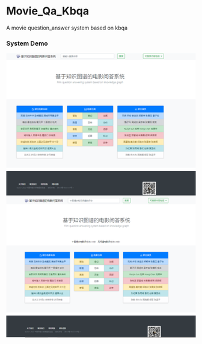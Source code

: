 # Movie_Qa_Kbqa
A movie question_answer system based on kbqa
### System Demo
![image](https://github.com/allurelzh/Movie_Qa_Kbqa/blob/main/%E5%9F%BA%E4%BA%8E%E7%94%B5%E5%BD%B1%E7%9F%A5%E8%AF%86%E5%9B%BE%E8%B0%B1%E7%9A%84%E9%97%AE%E7%AD%94%E7%B3%BB%E7%BB%9F/static/images/kbqa01.png)
![image](https://github.com/allurelzh/Movie_Qa_Kbqa/blob/main/%E5%9F%BA%E4%BA%8E%E7%94%B5%E5%BD%B1%E7%9F%A5%E8%AF%86%E5%9B%BE%E8%B0%B1%E7%9A%84%E9%97%AE%E7%AD%94%E7%B3%BB%E7%BB%9F/static/images/kbqa02.png)
